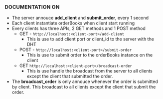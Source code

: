 ### DOCUMENTATION ON 
- The server annouce **add_client** and **submit_order**, every 1 second
- Each client instantiate orderBooks when client start running
- Every clients has three APIs, 2 GET methods and 1 POST method
    - GET - `http://localhost:<client-port>/add-client`
        - This is use to add client port or client_id to the server with the DHT
    - POST - `http://localhost:<client-port>/submit-order`
        - This is use to submit order to the orderBooks instance on the client
    - GET `http://localhost:<client-port>/broadcast-order`
        - This is use handle the broadcast from the server to all clients except the client that submitted the order.
- The **broadcast_order** is only annouce whenever the order is submitted by client. This broadcast to all clients except the client that submit the order.